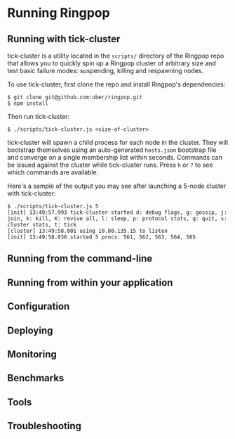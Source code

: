 # Running Ringpop

## Running with tick-cluster
tick-cluster is a utility located in the `scripts/` directory of the Ringpop repo that allows you to quickly spin up a Ringpop cluster of arbitrary size and test basic failure modes: suspending, killing and respawning nodes.

To use tick-cluster, first clone the repo and install Ringpop's dependencies:

```
$ git clone git@github.com:uber/ringpop.git
$ npm install
```

Then run tick-cluster:

```
$ ./scripts/tick-cluster.js <size-of-cluster>
```

tick-cluster will spawn a child process for each node in the cluster. They will bootstrap themselves using an auto-generated `hosts.json` bootstrap file and converge on a single membership list within seconds. Commands can be issued against the cluster while tick-cluster runs. Press `h` or `?` to see which commands are available.

Here's a sample of the output you may see after launching a 5-node cluster with tick-cluster:

```
$ ./scripts/tick-cluster.js 5
[init] 13:49:57.993 tick-cluster started d: debug flags, g: gossip, j: join, k: kill, K: revive all, l: sleep, p: protocol stats, q: quit, s: cluster stats, t: tick
[cluster] 13:49:58.001 using 10.80.135.15 to listen
[init] 13:49:58.036 started 5 procs: 561, 562, 563, 564, 565
```

## Running from the command-line

## Running from within your application

## Configuration

## Deploying

## Monitoring

## Benchmarks

## Tools

## Troubleshooting
